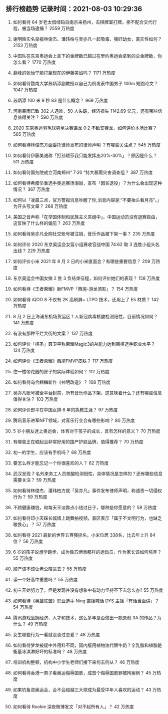 
## 排行榜趋势 记录时间：2021-08-03 10:29:36
  
  1. 如何看待 64 岁老太借绿码自南京来扬州，去棋牌室打牌，拒不配合交代行程，被当场逮捕？ 2559 万热度
    
  2. 谢明皓实名举报林俊杰、潘玮柏与吴亦凡一起吸毒、强奸幼女，真实性如何？ 2153 万热度
    
  3. 中国队在东京奥运会上拿下的金牌数已超过在里约奥运会拿到的总金牌数，你怎么看？ 1770 万热度
    
  4. 巅峰的张怡宁能打赢现在的伊藤美诚吗？ 1171 万热度
    
  5. 如何看待暨南大学苏炳添副教授以自己为例发表中国男子 100m 短跑论文？ 1047 万热度
    
  6. 苏炳添 100 米 9 秒 83 是什么概念？ 969 万热度
    
  7. 河南暴雨已致 302 人遇难，50 人失踪，经济损失 1142.69 亿元，还有哪些信息值得关注？ 590 万热度
    
  8. 2020 东京奥运羽毛球男单决赛谌龙 0:2 不敌安赛龙，如何评价本场比赛？ 565 万热度
    
  9. 如何看待林俊杰方面委托律师发布的律师声明 ？有哪些关注点？ 545 万热度
    
  10. 如何看待伊藤美诚称「打孙颖莎我只能发挥出20%-30%」？原因是什么？ 511 万热度
    
  11. 如何看待国务院成立河南郑州“ 7·20 ”特大暴雨灾害调查组？ 387 万热度
    
  12. 如何看待希腊举重选手奥运赛场泪崩，宣布「因贫退役」？为什么会出现这种情况？ 367 万热度
    
  13. 如何以「凌晨三点，官方警报消息吵醒了你,消息内容是:“不要抬头看月亮”。」为开头写文章？ 268 万热度
    
  14. 美国之音声称「在举国体制和民族主义夹缝中」，中国运动员没有退赛自由，这反映了什么样的偏见？ 263 万热度
    
  15. 如何看待吴亦凡全网社交账号被注销，音乐作品被下架一事？ 235 万热度
    
  16. 如何评价 2020 东京奥运会女篮小组赛收官战中国 74:62 取 3 连胜小组头名出线？ 229 万热度
    
  17. 如何评价小米 2021 年 8 月 2 日的小米直面会？有哪些重要信息？ 209 万热度
    
  18. 东京奥运会中国女排 2 胜 3 负结束征程，如何评价她们的表现？ 158 万热度
    
  19. 如何看待《王者荣耀》新FMVP「西施-游龙清影」？ 154 万热度
    
  20. 如何看待 iQOO 8 不仅有 2K 高刷屏+ LTPO 技术，还用上了 E5 材质？ 142 万热度
    
  21. 8 月 2 日上海浦东机场货运区 1 人新冠病毒核酸检测阳性，目前情况如何？ 141 万热度
    
  22. 有没有那种不烂大街的文案？ 137 万热度
    
  23. 如何评价「棋圣」聂卫平称荣耀Magic3的AI能力达到围棋选手职业水平？ 124 万热度
    
  24. 如何评价《王者荣耀》西施FMVP皮肤？ 117 万热度
    
  25. 住一楼带花园的房子的实际体验如何？ 112 万热度
    
  26. 如何看待乌合麒麟新作《神明改造》？ 108 万热度
    
  27. 吴亦凡账号被全平台封禁，所有音乐作品下架，这意味着什么？还有哪些信息值得关注？ 103 万热度
    
  28. 如何评价郎平在中国女排 8 年的执教生涯？ 97 万热度
    
  29. 腾讯音乐进军NFT领域，对音乐行业会有哪些影响？ 80 万热度
    
  30. 5 岁小朋友迷上奥运会，体育对于孩子的成长，具有怎样的意义？ 70 万热度
    
  31. 有哪些正在崛起且非常好用的国产护肤品牌，值得推荐？ 70 万热度
    
  32. 初一的学生，应该有手机吗？ 68 万热度
    
  33. 要怎么样才能忘记一个你很喜欢的人？ 62 万热度
    
  34. 武汉发现 7 名外来务工人员核酸检测阳性，具体情况是怎样的？还有哪些信息需要关注？ 59 万热度
    
  35. 如何看待林俊杰、潘玮柏方就「吴亦凡」事件发布律师声明，称谴责一切侵权行为？ 59 万热度
    
  36. 不顾健康赚钱，和每天平淡靠点小钱过日子，哪种是你愿意的？ 59 万热度
    
  37. 如何看待印小天踩长城墙上跳舞拍视频，景区表示「属于不文明行为，也缺乏敬畏心」？ 57 万热度
    
  38. 如何看待 2021 最新的世界五百强排名，小米位居 338名，比去年上升 84 位？ 56 万热度
    
  39. 6 岁的孩子说想学跑步，成为像苏炳添那样的运动员，作为家长该如何培养？ 55 万热度
    
  40. 顺产该不该让老公陪进去？ 55 万热度
    
  41. 读一个好高中重要吗？ 55 万热度
    
  42. 初三开始努力了，但是发现并没有想象中有动力坚持不下去怎么办? 55 万热度
    
  43. 如何看待《英雄联盟》职业选手 Ning 直播喊话 DYS 主播「有话当面讲」？ 54 万热度
    
  44. 腾讯游戏坐拥经济、人才和技术，这么多年是否做出一款原创 3A 的作品？为什么？ 49 万热度
    
  45. 女生哪些行为一看就没谈过恋爱？ 48 万热度
    
  46. 如何看待梦龙被疑中外用料不同，国内版用植物油代替牛奶？全乳脂和植脂是衡量冰淇淋好坏的标准吗？ 48 万热度
    
  47. 培训机构整顿，机构中小学生老师们接下来何去何从？ 46 万热度
    
  48. 如何看待香港一男子看奥运侮辱国歌，成首个侮辱国歌罪被拘案例？ 45 万热度
    
  49. 如果钓鱼进奥运会，会不会超越三大球成为最受中年人喜欢的运动？ 43 万热度
    
  50. 如何看待 Rookie 深夜微博发文「对不起所有人」？ 42 万热度
    
